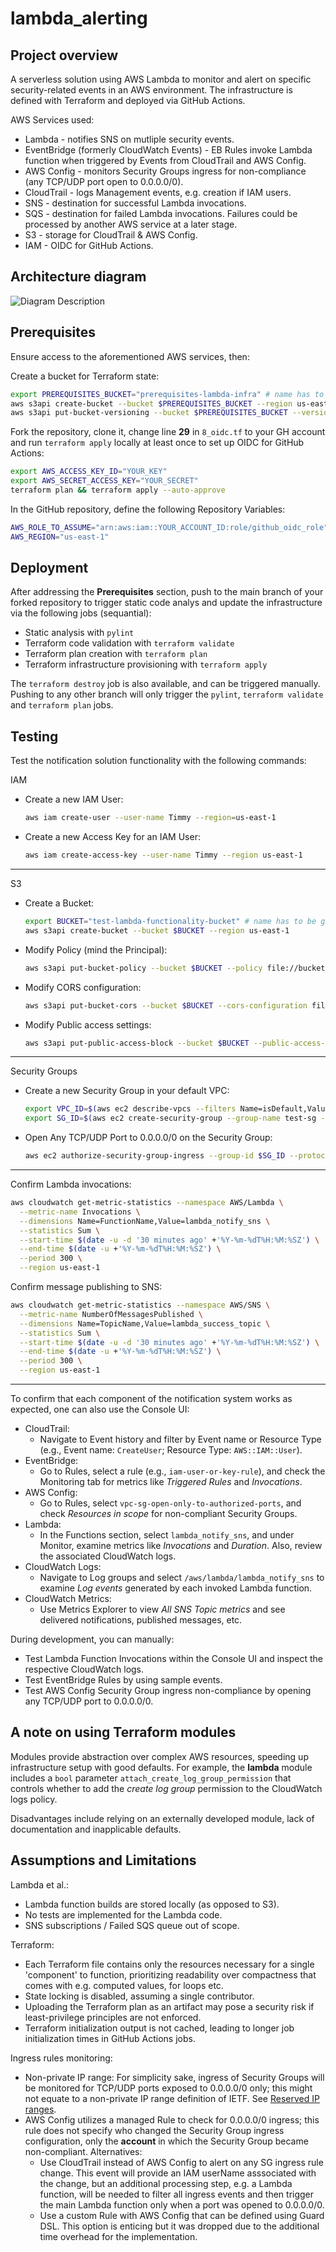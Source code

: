 # lambda_alerting
## Project overview
A serverless solution using AWS Lambda to monitor and alert on specific security-related events in an AWS environment. The infrastructure is defined with Terraform and deployed via GitHub Actions.

AWS Services used:
- Lambda - notifies SNS on mutliple security events.
- EventBridge (formerly CloudWatch Events) - EB Rules invoke Lambda function when triggered by Events from CloudTrail and AWS Config.
- AWS Config - monitors Security Groups ingress for non-compliance (any TCP/UDP port open to 0.0.0.0/0).
- CloudTrail - logs Management events, e.g. creation if IAM users.
- SNS - destination for successful Lambda invocations.
- SQS - destination for failed Lambda invocations. Failures could be processed by another AWS service at a later stage.
- S3 - storage for CloudTrail & AWS Config.
- IAM - OIDC for GitHub Actions.

## Architecture diagram
![Diagram Description](assets/infra.drawio.svg)

## Prerequisites
Ensure access to the aforementioned AWS services, then:

Create a bucket for Terraform state:
```bash
export PREREQUISITES_BUCKET="prerequisites-lambda-infra" # name has to be gloally unique
aws s3api create-bucket --bucket $PREREQUISITES_BUCKET --region us-east-1
aws s3api put-bucket-versioning --bucket $PREREQUISITES_BUCKET --versioning-configuration Status=Enabled
```
Fork the repository, clone it, change line **29** in `8_oidc.tf` to your GH account and run `terraform apply` locally at least once to set up OIDC for GitHub Actions:
```bash
export AWS_ACCESS_KEY_ID="YOUR_KEY"
export AWS_SECRET_ACCESS_KEY="YOUR_SECRET"
terraform plan && terraform apply --auto-approve
```

In the GitHub repository, define the following Repository Variables:
```bash
AWS_ROLE_TO_ASSUME="arn:aws:iam::YOUR_ACCOUNT_ID:role/github_oidc_role"
AWS_REGION="us-east-1"
```

## Deployment
After addressing the **Prerequisites** section, push to the main branch of your forked repository to trigger static code analys and update the infrastructure via the following jobs (sequantial):
- Static analysis with `pylint`
- Terraform code validation with `terraform validate`
- Terraform plan creation with `terraform plan`
- Terraform infrastructure provisioning with `terraform apply`

The `terraform destroy` job is also available, and can be triggered manually. Pushing to any other branch will only trigger the `pylint`, `terraform validate` and `terraform plan` jobs.

## Testing
Test the notification solution functionality with the following commands:

IAM
- Create a new IAM User:
    ```bash
    aws iam create-user --user-name Timmy --region=us-east-1
    ```
- Create a new Access Key for an IAM User:
    ```bash
    aws iam create-access-key --user-name Timmy --region us-east-1
    ```
---
S3
- Create a Bucket:
    
    ```bash
    export BUCKET="test-lambda-functionality-bucket" # name has to be gloally unique
    aws s3api create-bucket --bucket $BUCKET --region us-east-1
    ```
- Modify Policy (mind the Principal):

    ```bash
    aws s3api put-bucket-policy --bucket $BUCKET --policy file://bucket_policies/policy.json --region us-east-1
    ```
- Modify CORS configuration:

    ```bash
    aws s3api put-bucket-cors --bucket $BUCKET --cors-configuration file://bucket_policies/cors.json --region us-east-1
    ```
- Modify Public access settings:

    ```bash
    aws s3api put-public-access-block --bucket $BUCKET --public-access-block-configuration BlockPublicAcls=false --region us-east-1
    ```
---
Security Groups
- Create a new Security Group in your default VPC:
    ```bash
    export VPC_ID=$(aws ec2 describe-vpcs --filters Name=isDefault,Values=true --query "Vpcs[0].VpcId" --output text --region us-east-1)
    export SG_ID=$(aws ec2 create-security-group --group-name test-sg --description "test SG" --vpc-id $VPC_ID --query "GroupId" --output text --region us-east-1)
    ```
- Open Any TCP/UDP Port to 0.0.0.0/0 on the Security Group:
    ```bash
    aws ec2 authorize-security-group-ingress --group-id $SG_ID --protocol tcp --port 22 --cidr 0.0.0.0/0 --region us-east-1
    ```
---

Confirm Lambda invocations:
```bash
aws cloudwatch get-metric-statistics --namespace AWS/Lambda \
  --metric-name Invocations \
  --dimensions Name=FunctionName,Value=lambda_notify_sns \
  --statistics Sum \
  --start-time $(date -u -d '30 minutes ago' +'%Y-%m-%dT%H:%M:%SZ') \
  --end-time $(date -u +'%Y-%m-%dT%H:%M:%SZ') \
  --period 300 \
  --region us-east-1
```
Confirm message publishing to SNS:
```bash
aws cloudwatch get-metric-statistics --namespace AWS/SNS \
  --metric-name NumberOfMessagesPublished \
  --dimensions Name=TopicName,Value=lambda_success_topic \
  --statistics Sum \
  --start-time $(date -u -d '30 minutes ago' +'%Y-%m-%dT%H:%M:%SZ') \
  --end-time $(date -u +'%Y-%m-%dT%H:%M:%SZ') \
  --period 300 \
  --region us-east-1
```

---
To confirm that each component of the notification system works as expected, one can also use the Console UI:
- CloudTrail:
    - Navigate to Event history and filter by Event name or Resource Type (e.g., Event name: `CreateUser`; Resource Type: `AWS::IAM::User`).
- EventBridge:
    - Go to Rules, select a rule (e.g., `iam-user-or-key-rule`), and check the Monitoring tab for metrics like *Triggered Rules* and *Invocations*.
- AWS Config:
    - Go to Rules, select `vpc-sg-open-only-to-authorized-ports`, and check *Resources in scope* for non-compliant Security Groups.
- Lambda:
    - In the Functions section, select `lambda_notify_sns`, and under Monitor, examine metrics like *Invocations* and *Duration*. Also, review the associated CloudWatch logs.
- CloudWatch Logs:
    - Navigate to Log groups and select `/aws/lambda/lambda_notify_sns` to examine *Log events* generated by each invoked Lambda function.
- CloudWatch Metrics:
    - Use Metrics Explorer to view *All SNS Topic metrics* and see delivered notifications, published messages, etc.

During development, you can manually:

- Test Lambda Function Invocations within the Console UI and inspect the respective CloudWatch logs.
- Test EventBridge Rules by using sample events.
- Test AWS Config Security Group ingress non-compliance by opening any TCP/UDP port to 0.0.0.0/0.

## A note on using Terraform modules
Modules provide abstraction over complex AWS resources, speeding up infrastructure setup with good defaults. For example, the **lambda** module includes a `bool` parameter `attach_create_log_group_permission` that controls whether to add the *create log group* permission to the CloudWatch logs policy.

Disadvantages include relying on an externally developed module, lack of documentation and inapplicable defaults.

## Assumptions and Limitations
Lambda et al.:
- Lambda function builds are stored locally (as opposed to S3).
- No tests are implemented for the Lambda code.
- SNS subscriptions / Failed SQS queue out of scope.

Terraform:
- Each Terraform file contains only the resources necessary for a single 'component' to function, prioritizing readability over compactness that comes with e.g. computed values, for loops etc.
- State locking is disabled, assuming a single contributor.
- Uploading the Terraform plan as an artifact may pose a security risk if least-privilege principles are not enforced.
- Terraform initialization output is not cached, leading to longer job initialization times in GitHub Actions jobs.

Ingress rules monitoring:
- Non-private IP range: For simplicity sake, ingress of Security Groups will be monitored for TCP/UDP ports exposed to 0.0.0.0/0 only; this might not equate to a non-private IP range definition of IETF. See [Reserved IP ranges](https://en.wikipedia.org/wiki/Reserved_IP_addresses).
- AWS Config utilizes a managed Rule to check for 0.0.0.0/0 ingress; this rule does not specify who changed the Security Group ingress configuration, only the **account** in which the Security Group became non-compliant. Alternatives:
    - Use CloudTrail instead of AWS Config to alert on any SG ingress rule change. This event will provide an IAM userName asssociated with the change, but an additional processing step, e.g. a Lambda function, will be needed to filter all ingress events and then trigger the main Lambda function only when a port was opened to 0.0.0.0/0.
    - Use a custom Rule with AWS Config that can be defined using Guard DSL. This option is enticing but it was dropped due to the additional time overhead for the implementation.  
